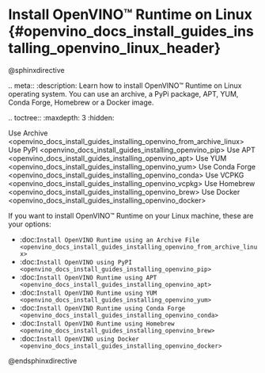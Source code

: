 # Install OpenVINO™ Runtime on Linux {#openvino_docs_install_guides_installing_openvino_linux_header}

@sphinxdirective

.. meta::
   :description: Learn how to install OpenVINO™ Runtime on Linux operating system. 
                 You can use an archive, a PyPi package, APT, YUM, Conda Forge, 
                 Homebrew or a Docker image.


.. toctree::
   :maxdepth: 3
   :hidden:

   Use Archive <openvino_docs_install_guides_installing_openvino_from_archive_linux>
   Use PyPI <openvino_docs_install_guides_installing_openvino_pip>
   Use APT <openvino_docs_install_guides_installing_openvino_apt>
   Use YUM <openvino_docs_install_guides_installing_openvino_yum>
   Use Conda Forge <openvino_docs_install_guides_installing_openvino_conda>
   Use VCPKG <openvino_docs_install_guides_installing_openvino_vcpkg>
   Use Homebrew <openvino_docs_install_guides_installing_openvino_brew>
   Use Docker <openvino_docs_install_guides_installing_openvino_docker>


If you want to install OpenVINO™ Runtime on your Linux machine, these are your options: 

* :doc:`Install OpenVINO Runtime using an Archive File <openvino_docs_install_guides_installing_openvino_from_archive_linux>`
* :doc:`Install OpenVINO using PyPI <openvino_docs_install_guides_installing_openvino_pip>`
* :doc:`Install OpenVINO Runtime using APT <openvino_docs_install_guides_installing_openvino_apt>`
* :doc:`Install OpenVINO Runtime using YUM <openvino_docs_install_guides_installing_openvino_yum>`
* :doc:`Install OpenVINO Runtime using Conda Forge <openvino_docs_install_guides_installing_openvino_conda>`
* :doc:`Install OpenVINO Runtime using Homebrew <openvino_docs_install_guides_installing_openvino_brew>`
* :doc:`Install OpenVINO using Docker <openvino_docs_install_guides_installing_openvino_docker>`




@endsphinxdirective

